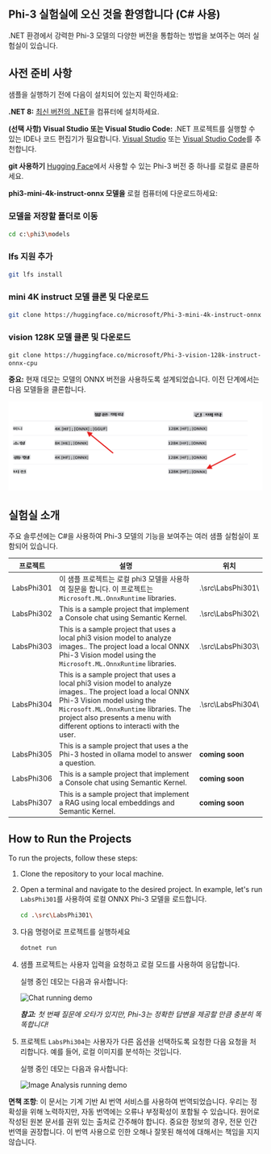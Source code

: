 ## Phi-3 실험실에 오신 것을 환영합니다 (C# 사용)

.NET 환경에서 강력한 Phi-3 모델의 다양한 버전을 통합하는 방법을 보여주는 여러 실험실이 있습니다.

## 사전 준비 사항
샘플을 실행하기 전에 다음이 설치되어 있는지 확인하세요:

**.NET 8:** [최신 버전의 .NET](https://dotnet.microsoft.com/download/dotnet/8.0?WT.mc_id=aiml-137032-kinfeylo)을 컴퓨터에 설치하세요.

**(선택 사항) Visual Studio 또는 Visual Studio Code:** .NET 프로젝트를 실행할 수 있는 IDE나 코드 편집기가 필요합니다. [Visual Studio](https://visualstudio.microsoft.com/) 또는 [Visual Studio Code](https://code.visualstudio.com?WT.mc_id=aiml-137032-kinfeylo)를 추천합니다.

**git 사용하기** [Hugging Face](https://huggingface.co)에서 사용할 수 있는 Phi-3 버전 중 하나를 로컬로 클론하세요.

**phi3-mini-4k-instruct-onnx 모델을** 로컬 컴퓨터에 다운로드하세요:

### 모델을 저장할 폴더로 이동
```bash
cd c:\phi3\models
```
### lfs 지원 추가
```bash
git lfs install 
```
### mini 4K instruct 모델 클론 및 다운로드
```bash
git clone https://huggingface.co/microsoft/Phi-3-mini-4k-instruct-onnx
```

### vision 128K 모델 클론 및 다운로드
```
git clone https://huggingface.co/microsoft/Phi-3-vision-128k-instruct-onnx-cpu
```
**중요:** 현재 데모는 모델의 ONNX 버전을 사용하도록 설계되었습니다. 이전 단계에서는 다음 모델들을 클론합니다.

![OnnxDownload](../../../../../translated_images/DownloadOnnx.237f4b37d4d8d66d3f4a4a7219d6004bd6f84bc72cce50251ffc034cb28f6fb8.ko.png)

## 실험실 소개

주요 솔루션에는 C#을 사용하여 Phi-3 모델의 기능을 보여주는 여러 샘플 실험실이 포함되어 있습니다.

| 프로젝트 | 설명 | 위치 |
| ------------ | ----------- | -------- |
| LabsPhi301    | 이 샘플 프로젝트는 로컬 phi3 모델을 사용하여 질문을 합니다. 이 프로젝트는 `Microsoft.ML.OnnxRuntime` libraries. | .\src\LabsPhi301\ |
| LabsPhi302    | This is a sample project that implement a Console chat using Semantic Kernel. | .\src\LabsPhi302\ |
| LabsPhi303 | This is a sample project that uses a local phi3 vision model to analyze images.. The project load a local ONNX Phi-3 Vision model using the `Microsoft.ML.OnnxRuntime` libraries. | .\src\LabsPhi303\ |
| LabsPhi304 | This is a sample project that uses a local phi3 vision model to analyze images.. The project load a local ONNX Phi-3 Vision model using the `Microsoft.ML.OnnxRuntime` libraries. The project also presents a menu with different options to interacti with the user. | .\src\LabsPhi304\ |
| LabsPhi305 | This is a sample project that uses a the Phi-3 hosted in ollama model to answer a question.  |**coming soon**|
| LabsPhi306 | This is a sample project that implement a Console chat using Semantic Kernel. |**coming soon**|
| LabsPhi307  | This is a sample project that implement a RAG using local embeddings and Semantic Kernel. |**coming soon**|


## How to Run the Projects

To run the projects, follow these steps:
1. Clone the repository to your local machine.

1. Open a terminal and navigate to the desired project. In example, let's run `LabsPhi301`를 사용하여 로컬 ONNX Phi-3 모델을 로드합니다.
    ```bash
    cd .\src\LabsPhi301\
    ```

1. 다음 명령어로 프로젝트를 실행하세요
    ```bash
    dotnet run
    ```

1. 샘플 프로젝트는 사용자 입력을 요청하고 로컬 모드를 사용하여 응답합니다.

    실행 중인 데모는 다음과 유사합니다:

    ![Chat running demo](../../../../../imgs/07/00/SampleConsole.gif)

    ***참고:** 첫 번째 질문에 오타가 있지만, Phi-3는 정확한 답변을 제공할 만큼 충분히 똑똑합니다!*

1. 프로젝트 `LabsPhi304`는 사용자가 다른 옵션을 선택하도록 요청한 다음 요청을 처리합니다. 예를 들어, 로컬 이미지를 분석하는 것입니다.

    실행 중인 데모는 다음과 유사합니다:

    ![Image Analysis running demo](../../../../../imgs/07/00/SampleVisionConsole.gif)

**면책 조항**:
이 문서는 기계 기반 AI 번역 서비스를 사용하여 번역되었습니다. 우리는 정확성을 위해 노력하지만, 자동 번역에는 오류나 부정확성이 포함될 수 있습니다. 원어로 작성된 원본 문서를 권위 있는 출처로 간주해야 합니다. 중요한 정보의 경우, 전문 인간 번역을 권장합니다. 이 번역 사용으로 인한 오해나 잘못된 해석에 대해서는 책임을 지지 않습니다.